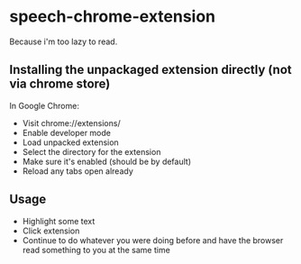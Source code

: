 # speech-chrome-extension
Because i'm too lazy to read.

## Installing the unpackaged extension directly (not via chrome store)
In Google Chrome:
- Visit chrome://extensions/
- Enable developer mode
- Load unpacked extension
- Select the directory for the extension
- Make sure it's enabled (should be by default)
- Reload any tabs open already

## Usage
- Highlight some text
- Click extension
- Continue to do whatever you were doing before and have the browser read something to you at the same time
